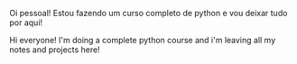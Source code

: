 Oi pessoal!
Estou fazendo um curso completo de python e vou deixar tudo por aqui!

Hi everyone!
I'm doing a complete python course and i'm leaving all my notes and projects here!
